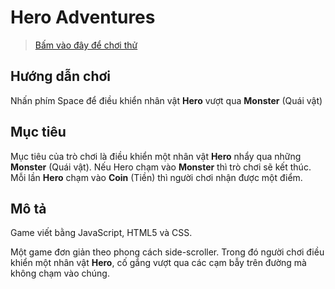 # Hero Adventures

> [Bấm vào đây để chơi thử](https://anhnbt-it.github.io/case-study/hero-adventures/index.html)
## Hướng dẫn chơi
Nhấn phím Space để điều khiển nhân vật **Hero** vượt qua **Monster** (Quái vật)

## Mục tiêu
Mục tiêu của trò chơi là điều khiển một nhân vật **Hero** nhẩy qua những **Monster** (Quái vật). Nếu Hero chạm vào **Monster** thì trò chơi sẽ kết thúc. Mỗi lần **Hero** chạm vào **Coin** (Tiền) thì người chơi nhận được một điểm.

## Mô tả
Game viết bằng JavaScript, HTML5 và CSS.

Một game đơn giản theo phong cách side-scroller. Trong đó người chơi điều khiển một nhân vật **Hero**, cố gắng vượt qua các cạm bẫy trên đường mà không chạm vào chúng.